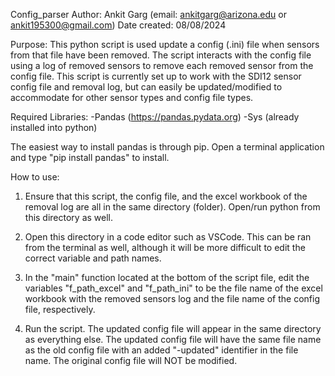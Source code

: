 
Config_parser
Author: Ankit Garg (email: ankitgarg@arizona.edu or ankit195300@gmail.com)
Date created: 08/08/2024


Purpose:
This python script is used update a config (.ini) file when sensors from that file have been removed. The script interacts with the config file using a log of removed sensors to remove each removed sensor from the config file. This script is currently set up to work with the SDI12 sensor config file and removal log, but can easily be updated/modified to accommodate for other sensor types and config file types. 



Required Libraries:
-Pandas (https://pandas.pydata.org)
-Sys (already installed into python)

The easiest way to install pandas is through pip. Open a terminal application and type "pip install pandas" to install.



How to use:
1. Ensure that this script, the config file, and the excel workbook of the removal log are all in the same directory (folder). Open/run python from this directory as well.

2. Open this directory in a code editor such as VSCode. This can be ran from the terminal as well, although it will be more difficult to edit the correct variable and path names.

3. In the "main" function located at the bottom of the script file, edit the variables "f_path_excel" and "f_path_ini" to be the file name of the excel workbook with the removed sensors log and the file name of the config file, respectively. 

4. Run the script. The updated config file will appear in the same directory as everything else. The updated config file will have the same file name as the old config file with an added "-updated" identifier in the file name. The original config file will NOT be modified.

